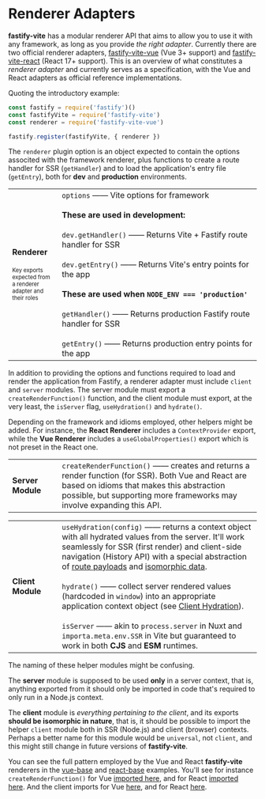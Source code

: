 # Renderer Adapters

<b>fastify-vite</b> has a modular renderer API that aims to allow you to use it with any framework, as long as you provide _the right adapter_. Currently there are two official renderer adapters, [fastify-vite-vue][fastify-vite-vue] (Vue 3+ support) and [fastify-vite-react][fastify-vite-react] (React 17+ support). This is an overview of what constitutes a _renderer adapter_ and currently serves as a specification, with the Vue and React adapters as official reference implementations.

[fastify-vite-vue]: https://github.com/terixjs/fastify-vite/tree/main/packages/fastify-vite-vue
[fastify-vite-react]: https://github.com/terixjs/fastify-vite/tree/main/packages/fastify-vite-react

Quoting the introductory example:

```js
const fastify = require('fastify')()
const fastifyVite = require('fastify-vite')
const renderer = require('fastify-vite-vue')

fastify.register(fastifyVite, { renderer })
```

The `renderer` plugin option is an object expected to contain the options associted with the framework renderer, plus functions to create a route handler for SSR (`getHandler`) and to load the application's entry file (`getEntry`), both for <b>dev</b> and <b>production</b> environments. 

<table class="infotable">
<tr style="width: 100%">
<td style="width: 20%">
<strong>Renderer</strong>
<br><br>
<span style="font-size: 0.7rem">
Key exports expected from a 
renderer adapter and their roles
</span>
</td>
<td class="code-h" style="width: 80%">
<code class="h inline-block">options</code>
—— Vite options for framework
<br><br>
<b class="small">These are used in development:</b>
<br><br>
<code class="h inline-block">dev.getHandler()</code>
—— Returns Vite + Fastify route handler for SSR
<br><br>
<code class="h inline-block">dev.getEntry()</code>
—— Returns Vite's entry points for the app
<br><br>
<b class="small">These are used when <code>NODE_ENV === 'production'</code></b>
<br><br>
<code class="h inline-block">getHandler()</code>
—— Returns production Fastify route handler for SSR
<br><br>
<code class="h inline-block">getEntry()</code>
—— Returns production entry points for the app
</td>
</tr>
</table>

In addition to providing the options and functions required to load and render the application from Fastify, a renderer adapter must include `client` and `server` modules. The server module must export a `createRenderFunction()` function, and the client module must export, at the very least, the `isServer` flag, `useHydration()` and `hydrate()`. 

Depending on the framework and idioms employed, other helpers might be added. For instance, the <b>React Renderer</b> includes a `ContextProvider` export, while the <b>Vue Renderer</b> includes a `useGlobalProperties()` export which is not preset in the React one.

<table class="infotable">
<tr>
<td>
<strong>Server Module</strong>
<br>
</td>
<td class="code-h" style="width: 80%">
<code class=h>createRenderFunction()</code> —— creates and returns a render function (for SSR). Both Vue and React are based on idioms that makes this abstraction possible, but supporting more frameworks may involve expanding this API.
</td>
</tr>
</table>

<table class="infotable">
<tr>
<td>
<strong>Client Module</strong>
<br>
</td>
<td class="code-h" style="width: 80%">
<code class=h>useHydration(config)</code>
—— returns a context object with all hydrated values from the server. It'll work seamlessly for SSR (first render) and client-side navigation (History API) with a special abstraction of <a href="">route payloads</a> and <a href="">isomorphic data</a>.
<br><br><code class=h>hydrate()</code>
—— collect server rendered values (hardcoded in <code>window</code>) into an appropriate application context object (see <a href="">Client Hydration</a>).
<br><br><code class=h>isServer</code>
—— akin to <code>process.server</code> in Nuxt and <code>importa.meta.env.SSR</code> in Vite but guaranteed to work in both <b>CJS</b> and <b>ESM</b> runtimes. 
</td>
</tr>
</table>

The naming of these helper modules might be confusing. 

The <b>server</b> module is supposed to be used <b>only</b> in a server context, that is, anything exported from it should only be imported in code that's required to only run in a Node.js context. 

The <b>client</b> module is <i>everything pertaining to the client</i>, and its exports <b>should be isomorphic in nature</b>, that is, it should be possible to import the helper `client` module both in SSR (Node.js) and client (browser) contexts. Perhaps a better name for this module would be `universal`, not `client`, and this might still change in future versions of <b>fastify-vite</b>.

You can see the full pattern employed by the Vue and React <b>fastify-vite</b> renderers in the [vue-base][vue-base] and [react-base][react-base] examples. You'll see for instance `createRenderFunction()` for Vue [imported here][createRenderFunction-for-vue], and for React [imported here][createRenderFunction-for-react]. And the client imports for Vue [here][client-imports-for-vue], and for React [here][client-imports-for-react].

[vue-base]: https://github.com/terixjs/fastify-vite/tree/main/examples/vue-base
[react-base]: https://github.com/terixjs/fastify-vite/tree/main/examples/vue-base
[createRenderFunction-for-vue]: https://github.com/terixjs/fastify-vite/blob/main/examples/vue-base/entry/server.js
[createRenderFunction-for-react]: https://github.com/terixjs/fastify-vite/blob/main/examples/react-base/entry/server.js
[client-imports-for-vue]: https://github.com/terixjs/fastify-vite/blob/main/examples/vue-base/entry/client.js
[client-imports-for-react]: https://github.com/terixjs/fastify-vite/blob/main/examples/react-base/entry/client.js
